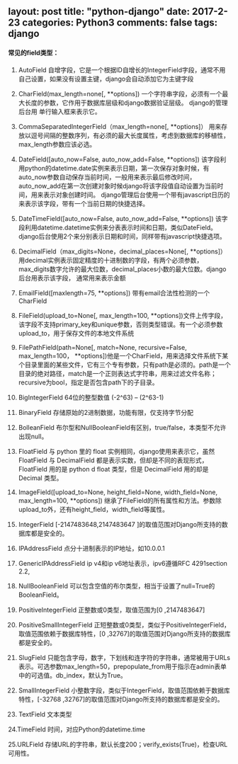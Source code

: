 ﻿layout: post
title: "python-django"
date: 2017-2-23 
categories: Python3
comments: false
tags: django
---

#### 常见的field类型： 
1. AutoField 自增字段，它是一个根据ID自增长的IntegerField字段，通常不用自己设置，如果没有设置主键，django会自动添加它为主键字段

2. CharField(max_length=none[, **options]) 一个字符串字段，必须有一个最大长度的参数，它作用于数据库层级和django数据验证层级。 django的管理后台用 单行输入框来表示它。

3. CommaSeparatedIntegerField（max_length=none[, **options]） 用来存放以逗号间隔的整数序列，有必须的最大长度属性，考虑到数据库的移植性，max_length参数应该必选。
4. DateField([auto_now=False, auto_now_add=False, **options]) 该字段利用python的datetime.date实例来表示日期，第一次保存对象时候，有auto_now参数自动保存当前时间，一般用来表示最后修改时间， auto_now_add在第一次创建对象时候django将该字段值自动设置为当前时间，用来表示对象创建时间。 django管理后台使用一个带有javascript日历的 来表示该字段，带有一个当前日期的快捷选择。
<!-- more -->
5. DateTimeField([auto_now=False, auto_now_add=False, **options]) 该字段利用datetime.datetime实例来分表表示时间和日期，类似DateField。django后台使用2个来分别表示日期和时间，同样带有javascript快捷选项。

6. DecimalField（max_digits=None，decimal_places=None[, **options]）用decimal实例表示固定精度的十进制数的字段，有两个必须参数，max_digits数字允许的最大位数，decimal_places小数的最大位数。django后台用表示该字段， 通常用来表示金额

7. EmailField([maxlength=75, **options]) 带有email合法性检测的一个CharField

8. FileField(upload_to=None[, max_length=100, **options])文件上传字段，该字段不支持primary_key和unique参数，否则类型错误。有一个必须参数upload_to，用于保存文件的本地文件系统

9. FilePathField(path=None[, match=None, recursive=False, max_length=100， **options])他是一个CharField，用来选择文件系统下某个目录里面的某些文件，它有三个专有参数，只有path是必须的。path是一个目录的绝对路径，match是一个正则表达式字符串，用来过滤文件名称；recursive为bool，指定是否包含path下的子目录。

10. BigIntegerField 
64位的整型数值 (-2^63) – (2^63-1)

11. BinaryField 
存储原始的2进制数据，功能有限，仅支持字节分配

12. BolleanField 
布尔型和NullBooleanField有区别，true/false，本类型不允许出现null。

13. FloatField 
与 python 里的 float 实例相同，django使用来表示它，虽然 FloatField 与 DecimalField 都是表示实数，但却是不同的表现形式，FloatField 用的是 python d float 类型，但是 DecimalField 用的却是 Decimal 类型。

14. ImageField([upload_to=None, height_field=None, width_field=None, max_length=100, **options]) 
继承了FileField的所有属性和方法。参数除upload_to外，还有height_field，width_field等属性。

15. IntegerField 
[-2147483648,2147483647 ]的取值范围对Django所支持的数据库都是安全的。

16. IPAddressField 
点分十进制表示的IP地址，如10.0.0.1

17. GenericIPAddressField 
ip v4和ip v6地址表示，ipv6遵循RFC 4291section 2.2,

18. NullBooleanField 
可以包含空值的布尔类型，相当于设置了null=True的BooleanField。

19. PositiveIntegerField 
正整数或0类型，取值范围为[0 ,2147483647]

20. PositiveSmallIntegerField 
正短整数或0类型，类似于PositiveIntegerField，取值范围依赖于数据库特性，[0 ,32767]的取值范围对Django所支持的数据库都是安全的。

21. SlugField 
只能包含字母，数字，下划线和连字符的字符串，通常被用于URLs表示。可选参数max_length=50，prepopulate_from用于指示在admin表单中的可选值。db_index，默认为True。

22. SmallIntegerField 
小整数字段，类似于IntegerField，取值范围依赖于数据库特性，[-32768 ,32767]的取值范围对Django所支持的数据库都是安全的。

23. TextField 
文本类型

24.TimeField 
时间，对应Python的datetime.time

25.URLField 
存储URL的字符串，默认长度200；verify_exists(True)，检查URL可用性。





